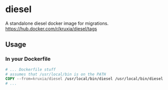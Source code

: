 # diesel
A standalone diesel docker image for migrations. https://hub.docker.com/r/kruxia/diesel/tags

## Usage

### In your Dockerfile
```dockerfile
# ... Dockerfile stuff 
# assumes that /usr/local/bin is on the PATH
COPY --from=kruxia/diesel /usr/local/bin/diesel /usr/local/bin/diesel
# ...

